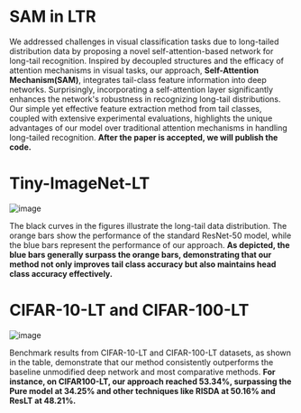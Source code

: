 # SAM in LTR
We addressed challenges in visual classification tasks due to long-tailed distribution data by proposing a novel self-attention-based network for long-tail recognition. Inspired by decoupled structures and the efficacy of attention mechanisms in visual tasks, our approach, **Self-Attention Mechanism(SAM)**, integrates tail-class feature information into deep networks. Surprisingly, incorporating a self-attention layer significantly enhances the network's robustness in recognizing long-tail distributions. Our simple yet effective feature extraction method from tail classes, coupled with extensive experimental evaluations, highlights the unique advantages of our model over traditional attention mechanisms in handling long-tailed recognition. **After the paper is accepted, we will publish the code.**

# Tiny-ImageNet-LT
![image](https://github.com/FZKChange/SAM_in_LTR/assets/78149508/aca9ba64-ccd5-416b-8bd9-ff82304472dc)

The black curves in the figures illustrate the long-tail data distribution. The orange bars show the performance of the standard ResNet-50 model, while the blue bars represent the performance of our approach. **As depicted, the blue bars generally surpass the orange bars, demonstrating that our method not only improves tail class accuracy but also maintains head class accuracy effectively.**

# CIFAR-10-LT and CIFAR-100-LT
![image](https://github.com/FZKChange/SAM_in_LTR/assets/78149508/86a84026-5b5d-47db-bceb-4670df6aa80e)

Benchmark results from CIFAR-10-LT and CIFAR-100-LT datasets, as shown in the table, demonstrate that our method consistently outperforms the baseline unmodified deep network and most comparative methods. **For instance, on CIFAR100-LT, our approach reached 53.34%, surpassing the Pure model at 34.25% and other techniques like RISDA at 50.16% and ResLT at 48.21%.**
